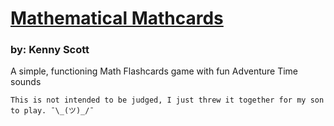# [Mathematical Mathcards](http://kennygscott.github.io/mathematical-mathcards)

### by: Kenny Scott

A simple, functioning Math Flashcards game with fun Adventure Time sounds

```This is not intended to be judged, I just threw it together for my son to play. ¯\_(ツ)_/¯```
